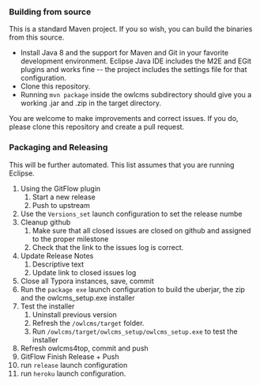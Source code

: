 ### Building from source

This is a standard Maven project.  If you so wish, you can build the binaries from this source.  

- Install Java 8 and the support for Maven and Git in your favorite development environment. Eclipse Java IDE includes the M2E and EGit plugins and works fine -- the project includes the settings file for that configuration.
- Clone this repository.
- Running ``mvn package`` inside the owlcms subdirectory should give you a working .jar and .zip in the target directory.

You are welcome to make improvements and correct issues.  If you do, please clone this repository and create a pull request.

### Packaging and Releasing

This will be further automated. This list assumes that you are running Eclipse.

1. Using the GitFlow plugin
   1. Start a new release
   2. Push to upstream
2. Use the `Versions_set` launch configuration to set the release numbe
3. Cleanup github
   1. Make sure that all closed issues are closed on github and assigned to the proper milestone
   2. Check that the link to the issues log is correct.
4. Update Release Notes
   1. Descriptive text
   2. Update link to closed issues log
5. Close all Typora instances, save, commit
6. Run the `package exe` launch configuration to build the uberjar, the zip and the owlcms_setup.exe installer
7. Test the installer
   1. Uninstall previous version
   2. Refresh the `/owlcms/target` folder.  
   3. Run `/owlcms/target/owlcms_setup/owlcms_setup.exe` to test the installer
8. Refresh owlcms4top, commit and push
9. GitFlow Finish Release  + Push
10. run `release` launch configuration
11. run `heroku` launch configuration.